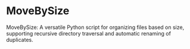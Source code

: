# MoveBySize
MoveBySize: A versatile Python script for organizing files based on size, supporting recursive directory traversal and automatic renaming of duplicates.
